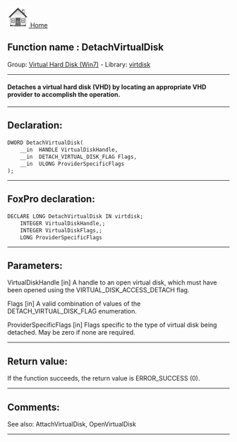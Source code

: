 [<img src="../../images/home.png"> Home ](https://github.com/VFPX/Win32API)  

## Function name : DetachVirtualDisk
Group: [Virtual Hard Disk (Win7)](../../functions_group.md#Virtual_Hard_Disk_(Win7))  -  Library: [virtdisk](../../Libraries.md#virtdisk)  
***  


#### Detaches a virtual hard disk (VHD) by locating an appropriate VHD provider to accomplish the operation.
***  


## Declaration:
```foxpro  
DWORD DetachVirtualDisk(
	__in  HANDLE VirtualDiskHandle,
	__in  DETACH_VIRTUAL_DISK_FLAG Flags,
	__in  ULONG ProviderSpecificFlags
);  
```  
***  


## FoxPro declaration:
```foxpro  
DECLARE LONG DetachVirtualDisk IN virtdisk;
	INTEGER VirtualDiskHandle,;
	INTEGER VirtualDiskFlags,;
	LONG ProviderSpecificFlags  
```  
***  


## Parameters:
VirtualDiskHandle [in]
A handle to an open virtual disk, which must have been opened using the VIRTUAL_DISK_ACCESS_DETACH flag.

Flags [in]
A valid combination of values of the DETACH_VIRTUAL_DISK_FLAG enumeration.

ProviderSpecificFlags [in]
Flags specific to the type of virtual disk being detached. May be zero if none are required.  
***  


## Return value:
If the function succeeds, the return value is ERROR_SUCCESS (0).  
***  


## Comments:
See also: AttachVirtualDisk, OpenVirtualDisk   
  
***  

